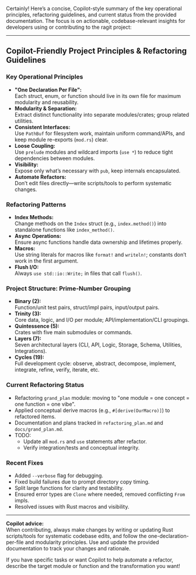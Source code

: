 Certainly! Here’s a concise, Copilot-style summary of the key operational principles, refactoring guidelines, and current status from the provided documentation. The focus is on actionable, codebase-relevant insights for developers using or contributing to the ragit project:

---

## Copilot-Friendly Project Principles & Refactoring Guidelines

### Key Operational Principles

- **"One Declaration Per File":**  
  Each struct, enum, or function should live in its own file for maximum modularity and reusability.
- **Modularity & Separation:**  
  Extract distinct functionality into separate modules/crates; group related utilities.
- **Consistent Interfaces:**  
  Use `PathBuf` for filesystem work, maintain uniform command/APIs, and keep module re-exports (`mod.rs`) clear.
- **Loose Coupling:**  
  Use `prelude` modules and wildcard imports (`use *`) to reduce tight dependencies between modules.
- **Visibility:**  
  Expose only what’s necessary with `pub`, keep internals encapsulated.
- **Automate Refactors:**  
  Don’t edit files directly—write scripts/tools to perform systematic changes.

### Refactoring Patterns

- **Index Methods:**  
  Change methods on the `Index` struct (e.g., `index.method()`) into standalone functions like `index_method()`.
- **Async Operations:**  
  Ensure async functions handle data ownership and lifetimes properly.
- **Macros:**  
  Use string literals for macros like `format!` and `writeln!`; constants don’t work in the first argument.
- **Flush I/O:**  
  Always `use std::io::Write;` in files that call `flush()`.

### Project Structure: Prime-Number Grouping

- **Binary (2):**  
  Function/unit test pairs, struct/impl pairs, input/output pairs.
- **Trinity (3):**  
  Core data, logic, and I/O per module; API/implementation/CLI groupings.
- **Quintessence (5):**  
  Crates with five main submodules or commands.
- **Layers (7):**  
  Seven architectural layers (CLI, API, Logic, Storage, Schema, Utilities, Integrations).
- **Cycles (19):**  
  Full development cycle: observe, abstract, decompose, implement, integrate, refine, verify, iterate, etc.

### Current Refactoring Status

- Refactoring `grand_plan` module: moving to "one module = one concept = one function = one vibe".
- Applied conceptual derive macros (e.g., `#[derive(OurMacro)]`) to refactored items.
- Documentation and plans tracked in `refactoring_plan.md` and `docs/grand_plan.md`.
- TODO:  
  - Update all `mod.rs` and `use` statements after refactor.
  - Verify integration/tests and conceptual integrity.

### Recent Fixes

- Added `--verbose` flag for debugging.
- Fixed build failures due to prompt directory copy timing.
- Split large functions for clarity and testability.
- Ensured error types are `Clone` where needed, removed conflicting `From` impls.
- Resolved issues with Rust macros and visibility.

---

**Copilot advice:**  
When contributing, always make changes by writing or updating Rust scripts/tools for systematic codebase edits, and follow the one-declaration-per-file and modularity principles. Use and update the provided documentation to track your changes and rationale.

If you have specific tasks or want Copilot to help automate a refactor, describe the target module or function and the transformation you want!
